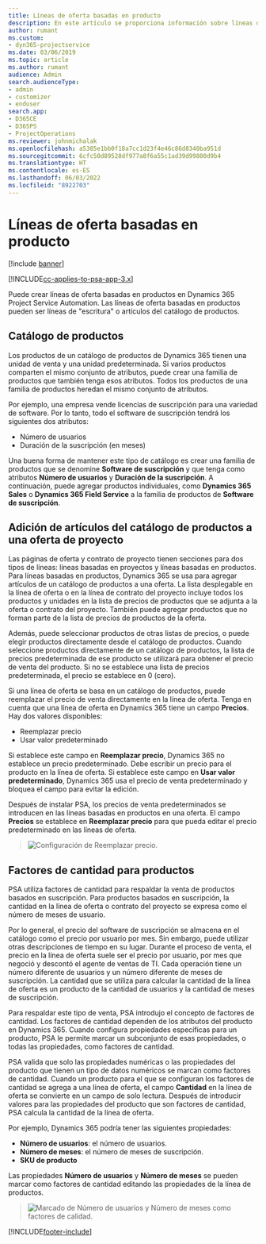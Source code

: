 ```yaml
---
title: Líneas de oferta basadas en producto
description: En este artículo se proporciona información sobre líneas de oferta basadas en productos.
author: rumant
ms.custom:
- dyn365-projectservice
ms.date: 03/06/2019
ms.topic: article
ms.author: rumant
audience: Admin
search.audienceType:
- admin
- customizer
- enduser
search.app:
- D365CE
- D365PS
- ProjectOperations
ms.reviewer: johnmichalak
ms.openlocfilehash: a5385e1bb0f18a7cc1d23f4e46c86d8340ba951d
ms.sourcegitcommit: 6cfc50d89528df977a8f6a55c1ad39d99800d9b4
ms.translationtype: HT
ms.contentlocale: es-ES
ms.lasthandoff: 06/03/2022
ms.locfileid: "8922703"
---
```

# <a name="product-based-quote-lines"></a>Líneas de oferta basadas en producto

[!include [banner](../includes/psa-now-project-operations.md)]

[!INCLUDE[cc-applies-to-psa-app-3.x](../includes/cc-applies-to-psa-app-3x.md)]


Puede crear líneas de oferta basadas en productos en Dynamics 365 Project Service Automation. Las líneas de oferta basadas en productos pueden ser líneas de "escritura" o artículos del catálogo de productos.

## <a name="product-catalog"></a>Catálogo de productos

Los productos de un catálogo de productos de Dynamics 365 tienen una unidad de venta y una unidad predeterminada. Si varios productos comparten el mismo conjunto de atributos, puede crear una familia de productos que también tenga esos atributos. Todos los productos de una familia de productos heredan el mismo conjunto de atributos.

Por ejemplo, una empresa vende licencias de suscripción para una variedad de software. Por lo tanto, todo el software de suscripción tendrá los siguientes dos atributos:

- Número de usuarios 
- Duración de la suscripción (en meses)

Una buena forma de mantener este tipo de catálogo es crear una familia de productos que se denomine **Software de suscripción** y que tenga como atributos **Número de usuarios** y **Duración de la suscripción**. A continuación, puede agregar productos individuales, como **Dynamics 365 Sales** o **Dynamics 365 Field Service** a la familia de productos de **Software de suscripción**.

## <a name="adding-product-catalog-items-to-a-project-quote"></a>Adición de artículos del catálogo de productos a una oferta de proyecto

Las páginas de oferta y contrato de proyecto tienen secciones para dos tipos de líneas: líneas basadas en proyectos y líneas basadas en productos. Para líneas basadas en productos, Dynamics 365 se usa para agregar artículos de un catálogo de productos a una oferta. La lista desplegable en la línea de oferta o en la línea de contrato del proyecto incluye todos los productos y unidades en la lista de precios de productos que se adjunta a la oferta o contrato del proyecto. También puede agregar productos que no forman parte de la lista de precios de productos de la oferta.

Además, puede seleccionar productos de otras listas de precios, o puede elegir productos directamente desde el catálogo de productos. Cuando seleccione productos directamente de un catálogo de productos, la lista de precios predeterminada de ese producto se utilizará para obtener el precio de venta del producto. Si no se establece una lista de precios predeterminada, el precio se establece en 0 (cero).

Si una línea de oferta se basa en un catálogo de productos, puede reemplazar el precio de venta directamente en la línea de oferta. Tenga en cuenta que una línea de oferta en Dynamics 365 tiene un campo **Precios**. Hay dos valores disponibles:

- Reemplazar precio  
- Usar valor predeterminado

Si establece este campo en **Reemplazar precio**, Dynamics 365 no establece un precio predeterminado. Debe escribir un precio para el producto en la línea de oferta. Si establece este campo en **Usar valor predeterminado**, Dynamics 365 usa el precio de venta predeterminado y bloquea el campo para evitar la edición.

Después de instalar PSA, los precios de venta predeterminados se introducen en las líneas basadas en productos en una oferta. El campo **Precios** se establece en **Reemplazar precio** para que pueda editar el precio predeterminado en las líneas de oferta.

> ![Configuración de Reemplazar precio.](media/basic-guide-10.png)
 
## <a name="quantity-factors-for-products"></a>Factores de cantidad para productos

PSA utiliza factores de cantidad para respaldar la venta de productos basados ​​en suscripción. Para productos basados ​​en suscripción, la cantidad en la línea de oferta o contrato del proyecto se expresa como el número de meses de usuario.

Por lo general, el precio del software de suscripción se almacena en el catálogo como el precio por usuario por mes. Sin embargo, puede utilizar otras descripciones de tiempo en su lugar. Durante el proceso de venta, el precio en la línea de oferta suele ser el precio por usuario, por mes que negoció y descontó el agente de ventas de TI. Cada operación tiene un número diferente de usuarios y un número diferente de meses de suscripción. La cantidad que se utiliza para calcular la cantidad de la línea de oferta es un producto de la cantidad de usuarios y la cantidad de meses de suscripción.

Para respaldar este tipo de venta, PSA introdujo el concepto de factores de cantidad. Los factores de cantidad dependen de los atributos del producto en Dynamics 365. Cuando configura propiedades específicas para un producto, PSA le permite marcar un subconjunto de esas propiedades, o todas las propiedades, como factores de cantidad.

PSA valida que solo las propiedades numéricas o las propiedades del producto que tienen un tipo de datos numéricos se marcan como factores de cantidad. Cuando un producto para el que se configuran los factores de cantidad se agrega a una línea de oferta, el campo **Cantidad** en la línea de oferta se convierte en un campo de solo lectura. Después de introducir valores para las propiedades del producto que son factores de cantidad, PSA calcula la cantidad de la línea de oferta.

Por ejemplo, Dynamics 365 podría tener las siguientes propiedades: 

- **Número de usuarios**: el número de usuarios. 
- **Número de meses**: el número de meses de suscripción.
- **SKU de producto** 

Las propiedades **Número de usuarios** y **Número de meses** se pueden marcar como factores de cantidad editando las propiedades de la línea de productos. 

> ![Marcado de Número de usuarios y Número de meses como factores de calidad.](media/basic-guide-11.png)
 


[!INCLUDE[footer-include](../includes/footer-banner.md)]
